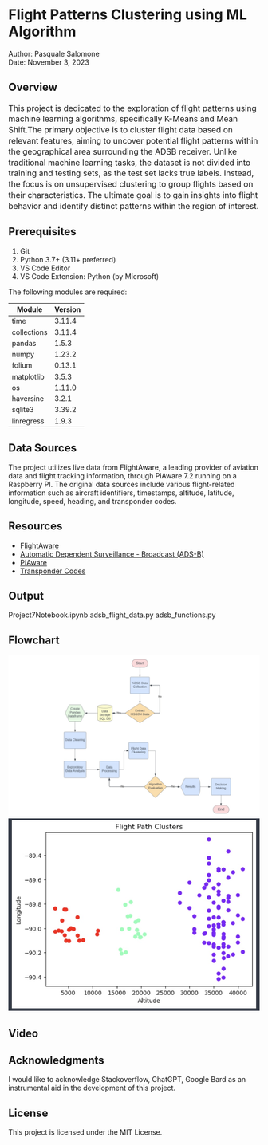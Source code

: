 # Flight Patterns Clustering using ML Algorithm

Author: Pasquale Salomone
<br>
Date: November 3, 2023

## Overview

<sub> <span style="font-size: 16px;">This project is dedicated to the exploration of flight patterns using machine learning algorithms, specifically K-Means and Mean Shift.The primary objective is to cluster flight data based on relevant features, aiming to uncover potential flight patterns within the geographical area surrounding the ADSB receiver. Unlike traditional machine learning tasks, the dataset is not divided into training and testing sets, as the test set lacks true labels. Instead, the focus is on unsupervised clustering to group flights based on their characteristics. The ultimate goal is to gain insights into flight behavior and identify distinct patterns within the region of interest. </span></sub>



## Prerequisites

1. Git
1. Python 3.7+ (3.11+ preferred)
1. VS Code Editor
1. VS Code Extension: Python (by Microsoft)

The following modules are required: 

| Module          | Version  |
|-----------------|----------|
| time            | 3.11.4   |
| collections     | 3.11.4   |
| pandas          | 1.5.3    |
| numpy           | 1.23.2   |
| folium          | 0.13.1   |
| matplotlib      | 3.5.3    |
| os              | 1.11.0   |
| haversine       | 3.2.1    |
| sqlite3         | 3.39.2   |
| linregress      | 1.9.3    |

## Data Sources

The project utilizes live data from FlightAware, a leading provider of aviation data and flight tracking information, through PiAware 7.2 running on a Raspberry PI. The original data sources include various flight-related information such as aircraft identifiers, timestamps, altitude, latitude, longitude, speed, heading, and transponder codes.

## Resources

- [FlightAware](https://www.flightaware.com/)
- [Automatic Dependent Surveillance - Broadcast (ADS-B)](https://www.faa.gov/about/office_org/headquarters_offices/avs/offices/afx/afs/afs400/afs410/ads-b)
- [PiAware](https://blog.flightaware.com/piaware-7-release#:~:text=PiAware%207%20has%20several%20new,(SD%20Card%20Image%20only).)
- [Transponder Codes](https://code7700.com/transponder.htm)


## Output
Project7Notebook.ipynb
adsb_flight_data.py
adsb_functions.py


## Flowchart

![Flowchart](flow.jpg)
![Clusters](initial_clusters.jpg)
## Video




## Acknowledgments

I would like to acknowledge Stackoverflow, ChatGPT, Google Bard as an instrumental aid in the development of this project.

## License

This project is licensed under the MIT License.


